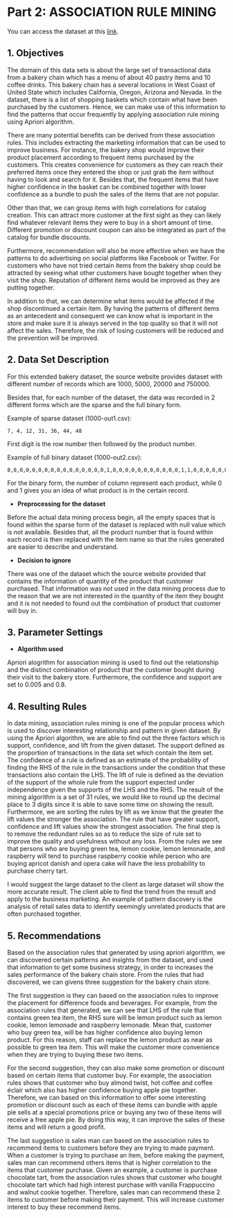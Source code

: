 # Part 2: ASSOCIATION RULE MINING

You can access the dataset at this [link](https://wiki.csc.calpoly.edu/datasets/wiki/ExtendedBakery).

## 1. Objectives

The domain of this data sets is about the large set of transactional data from a bakery chain which has a menu of about 40 pastry items and 10 coffee drinks. This bakery chain has a several locations in West Coast of United State which includes California, Oregon, Arizona and Nevada. In the dataset, there is a list of shopping baskets which contain what have been purchased by the customers. Hence, we can make use of this information to find the patterns that occur frequently by applying association rule mining using Apriori algorithm. 

There are many potential benefits can be derived from these association rules. This includes extracting the marketing information that can be used to improve business. For instance, the bakery shop would improve their product placement according to frequent items purchased by the customers. This creates convenience for customers as they can reach their preferred items once they entered the shop or just grab the item without having to look and search for it. Besides that, the frequent items that have higher confidence in the basket can be combined together with lower confidence as a bundle to push the sales of the items that are not popular. 

Other than that, we can group items with high correlations for catalog creation. This can attract more customer at the first sight as they can likely find whatever relevant items they were to buy in a short amount of time. Different promotion or discount coupon can also be integrated as part of the catalog for bundle discounts.  

Furthermore, recommendation will also be more effective when we have the patterns to do advertising on social platforms like Facebook or Twitter. For customers who have not tried certain items from the bakery shop could be attracted by seeing what other customers have bought together when they visit the shop. Reputation of different items would be improved as they are putting together. 

In addition to that, we can determine what items would be affected if the shop discontinued a certain item. By having the patterns of different items as an antecedent and consequent we can know what is important in the store and make sure it is always served in the top quality so that it will not affect the sales. Therefore, the risk of losing customers will be reduced and the prevention will be improved. 

## 2. Data Set Description 
For this extended bakery dataset, the source website provides dataset with different number of records which are 1000, 5000, 20000 and 750000. 

Besides that, for each number of the dataset, the data was recorded in 2 different forms which are the sparse and the full binary form. 

Example of sparse dataset (1000-out1.csv):
```
7, 4, 12, 31, 36, 44, 48
```

First digit is the row number then followed by the product number.


Example of full binary dataset (1000-out2.csv):
```
8,0,0,0,0,0,0,0,0,0,0,0,0,0,0,0,1,0,0,0,0,0,0,0,0,0,0,0,1,1,0,0,0,0,0,0,0,0,0,0,0,0,0,0,0,0,0,0,0,0,0
```

For the binary form, the number of column represent each product, while 0 and 1 gives you an idea of what product is in the certain record.
 
 
* **Preprocessing for the dataset**

Before the actual data mining process begin, all the empty spaces that is found within the sparse form of the dataset is replaced with null value which is not available. Besides that, all the product number that is found within each record is then replaced with the item name so that the rules generated are easier to describe and understand.


* **Decision to ignore**

There was one of the dataset which the source website provided that contains the information of quantity of the product that customer purchased. That information was not used in the data mining process due to the reason that we are not interested in the quantity of the item they bought and it is not needed to found out the combination of product that customer will buy in. 

## 3. Parameter Settings

* **Algorithm used**

Apriori alogrithm for association mining is used to find out the relationship and the distinct combination of product that the customer bought during their visit to the bakery store. Furthermore, the confidence and support are set to 0.005 and 0.8.

## 4. Resulting Rules

In data mining, association rules mining is one of the popular process which is used to discover interesting relationship and pattern in given dataset. By using the Apriori algorithm, we are able to find out the three factors which is support, confidence, and lift from the given dataset. The support defined as the proportion of transactions in the data set which contain the item set. The confidence of a rule is defined as an estimate of the probability of finding the RHS of the rule in the transactions under the condition that these transactions also contain the LHS. The lift of rule is defined as the deviation of the support of the whole rule from the support expected under independence given the supports of the LHS and the RHS. The result of the mining algorithm is a set of 31 rules, we would like to round up the decimal place to 3 digits since it is able to save some time on showing the result. Furthermore, we are sorting the rules by lift as we know that the greater the lift values the stronger the association. The rule that have greater support, confidence and lift values show the strongest association. The final step is to remove the redundant rules so as to reduce the size of rule set to improve the quality and usefulness without any loss. From the rules we see that persons who are buying green tea, lemon cookie, lemon lemonade, and raspberry will tend to purchase raspberry cookie while person who are buying apricot danish and opera cake will have the less probability to purchase cherry tart. 

I would suggest the large dataset to the client as large dataset will show the more accurate result. The client able to find the trend from the result and apply to the business marketing. An example of pattern discovery is the analysis of retail sales data to identify seemingly unrelated products that are often purchased together. 


## 5. Recommendations

Based on the association rules that generated by using apriori algorithm, we can discovered certain patterns and insights from the dataset, and used that information to get some business strategy, in order to increases the sales performance of the bakery chain store. From the rules that had discovered, we can givens three suggestion for the bakery chain store.

The first suggestion is they can based on the association rules to improve the placement for difference foods and beverages. For example, from the association rules that generated, we can see that LHS of the rule that contains green tea item, the RHS sure will be lemon product such as lemon cookie, lemon lemonade and raspberry lemonade. Mean that, customer who buy green tea, will be has higher confidence also buying lemon product. For this reason, staff can replace the lemon product as near as possible to green tea item. This will make the customer more convenience when they are trying to buying these two items.

For the second suggestion, they can also make some promotion or discount based on certain items that customer buy. For example, the association rules shows that customer who buy almond twist, hot coffee and coffee éclair which also has higher confidence buying apple pie together. Therefore, we can based on this information to offer some interesting promotion or discount such as each of these items can bundle with apple pie sells at a special promotions price or buying any two of these items will receive a free apple pie. By doing this way, it can improve the sales of these items and will return a good profit.

The last suggestion is sales man can based on the association rules to recommend items to customers before they are trying to made payment. When a customer is trying to purchase an item, before making the payment, sales man can recommend others items that is higher correlation to the items that customer purchase. Given an example, a customer is purchase chocolate tart, from the association rules shows that customer who bought chocolate tart which had high interest purchase with vanilla Frappuccino and walnut cookie together. Therefore, sales man can recommend these 2 items to customer before making their payment. This will increase customer interest to buy these recommend items.
